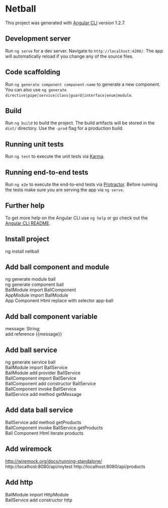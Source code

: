 # Netball

This project was generated with [Angular CLI](https://github.com/angular/angular-cli) version 1.2.7.

## Development server

Run `ng serve` for a dev server. Navigate to `http://localhost:4200/`. The app will automatically reload if you change any of the source files.

## Code scaffolding

Run `ng generate component component-name` to generate a new component. You can also use `ng generate directive|pipe|service|class|guard|interface|enum|module`.

## Build

Run `ng build` to build the project. The build artifacts will be stored in the `dist/` directory. Use the `-prod` flag for a production build.

## Running unit tests

Run `ng test` to execute the unit tests via [Karma](https://karma-runner.github.io).

## Running end-to-end tests

Run `ng e2e` to execute the end-to-end tests via [Protractor](http://www.protractortest.org/).
Before running the tests make sure you are serving the app via `ng serve`.

## Further help

To get more help on the Angular CLI use `ng help` or go check out the [Angular CLI README](https://github.com/angular/angular-cli/blob/master/README.md).



## Install project
ng install netball  

## Add ball component and module
ng generate module ball  
ng generate component ball  
BallModule import BallComponent  
AppModule import BallModule  
App Component Html replace with selector app-ball  

## Add ball component variable
message: String;  
add reference {{message}}  

## Add ball service
ng generate service ball  
BallModule import BallService   
BallModule add provider BallService   
BallComponent import BallService   
BallComponent add constructor BallService  
BallComponent invoke BallService  
BallService add method getMessage  

## Add data ball service
BallService add method getProducts  
BallComponent invoke BallService.getProducts   
Ball Component Html iterate products  

## Add wiremock
http://wiremock.org/docs/running-standalone/
http://localhost:8080/api/mytest
http://localhost:8080/api/products

## Add http  
BallModule import HttpModule    
BallService add constructor http  

